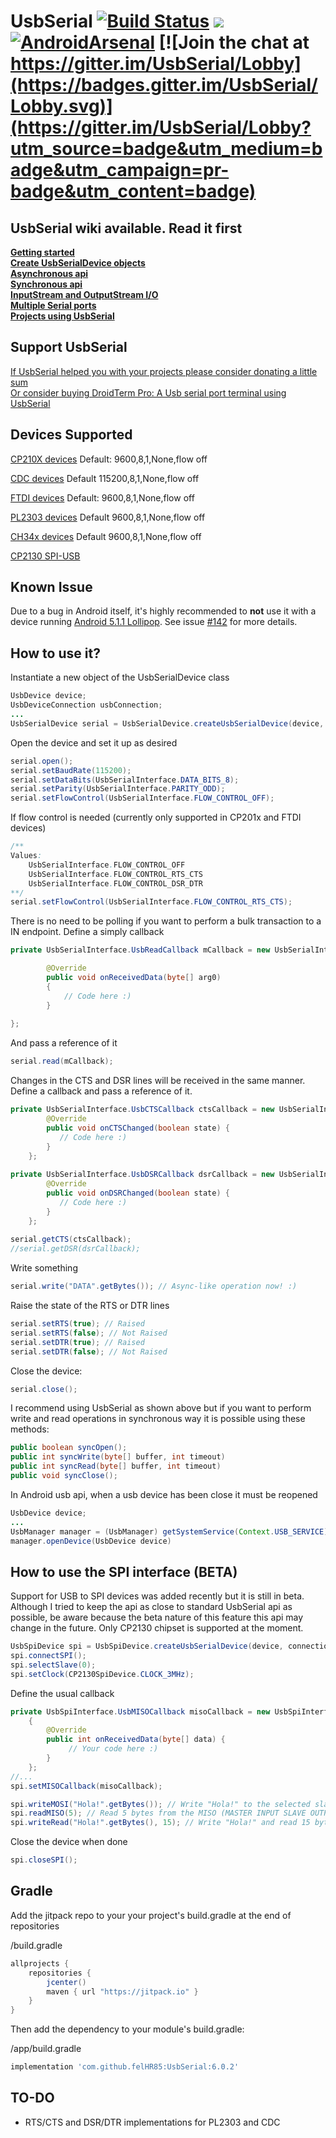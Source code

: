 UsbSerial [![Build Status](https://travis-ci.org/felHR85/UsbSerial.svg?branch=master)](https://travis-ci.org/felHR85/UsbSerial) [![](https://jitpack.io/v/felHR85/UsbSerial.svg)](https://jitpack.io/#felHR85/UsbSerial) [![AndroidArsenal](https://img.shields.io/badge/Android%20Arsenal-UsbSerial-green.svg?style=true)](https://android-arsenal.com/details/1/4162) [![Join the chat at https://gitter.im/UsbSerial/Lobby](https://badges.gitter.im/UsbSerial/Lobby.svg)](https://gitter.im/UsbSerial/Lobby?utm_source=badge&utm_medium=badge&utm_campaign=pr-badge&utm_content=badge) 
=========

UsbSerial wiki available. Read it first
--------------------------------------
[**Getting started**](https://github.com/felHR85/UsbSerial/wiki/2.-Getting-Started)\
[**Create UsbSerialDevice objects**](https://github.com/felHR85/UsbSerial/wiki/3.-Create-UsbSerialDevice)\
[**Asynchronous api**](https://github.com/felHR85/UsbSerial/wiki/4.-Asynchronous-api)\
[**Synchronous api**](https://github.com/felHR85/UsbSerial/wiki/5.-Synchronous-api)\
[**InputStream and OutputStream I/O**](https://github.com/felHR85/UsbSerial/wiki/6.-InputStream-and-OutputStream-I-O)\
[**Multiple Serial ports**](https://github.com/felHR85/UsbSerial/wiki/7.-Multiple-Serial-ports)\
[**Projects using UsbSerial**](https://github.com/felHR85/UsbSerial/wiki/8.-Projects-using-UsbSerial)

Support UsbSerial
--------------------------------------
[If UsbSerial helped you with your projects please consider donating a little sum](https://www.paypal.me/felhr)\
[Or consider buying DroidTerm Pro: A Usb serial port terminal using UsbSerial](https://play.google.com/store/apps/details?id=com.felhr.droidtermpro)

Devices Supported
--------------------------------------
[CP210X devices](http://www.silabs.com/products/mcu/pages/usbtouartbridgevcpdrivers.aspx) Default: 9600,8,1,None,flow off

[CDC devices](https://en.wikipedia.org/wiki/USB_communications_device_class) Default 115200,8,1,None,flow off

[FTDI devices](http://www.ftdichip.com/FTProducts.htm) Default: 9600,8,1,None,flow off

[PL2303 devices](http://www.prolific.com.tw/US/ShowProduct.aspx?p_id=225&pcid=41) Default 9600,8,1,None,flow off

[CH34x devices](https://www.olimex.com/Products/Breadboarding/BB-CH340T/resources/CH340DS1.PDF) Default 9600,8,1,None,flow off

[CP2130 SPI-USB](http://www.silabs.com/products/interface/usb-bridges/classic-usb-bridges/Pages/usb-to-spi-bridge.aspx)

Known Issue
--------------------------------------
Due to a bug in Android itself, it's highly recommended to **not** use it with a device running [Android 5.1.1 Lollipop](https://en.wikipedia.org/wiki/Android_version_history#Android_5.1_Lollipop_(API_22)). See issue [#142](https://github.com/felHR85/UsbSerial/issues/142) for more details.

How to use it?
--------------------------------------
Instantiate a new object of the UsbSerialDevice class
```java
UsbDevice device;
UsbDeviceConnection usbConnection;
...
UsbSerialDevice serial = UsbSerialDevice.createUsbSerialDevice(device, usbConnection); 
```

Open the device and set it up as desired
```java
serial.open();
serial.setBaudRate(115200);
serial.setDataBits(UsbSerialInterface.DATA_BITS_8);
serial.setParity(UsbSerialInterface.PARITY_ODD);
serial.setFlowControl(UsbSerialInterface.FLOW_CONTROL_OFF); 
```

If flow control is needed (currently only supported in CP201x and FTDI devices)
```java
/**
Values:
    UsbSerialInterface.FLOW_CONTROL_OFF
    UsbSerialInterface.FLOW_CONTROL_RTS_CTS 
    UsbSerialInterface.FLOW_CONTROL_DSR_DTR
**/
serial.setFlowControl(UsbSerialInterface.FLOW_CONTROL_RTS_CTS);
```

There is no need to be polling if you want to perform a bulk transaction to a IN endpoint. Define a simply callback
```java
private UsbSerialInterface.UsbReadCallback mCallback = new UsbSerialInterface.UsbReadCallback() {

		@Override
		public void onReceivedData(byte[] arg0) 
		{
			// Code here :)
		}
		
};
```

And pass a reference of it
```java
serial.read(mCallback);
```

Changes in the CTS and DSR lines will be received in the same manner. Define a callback and pass a reference of it.
```java
private UsbSerialInterface.UsbCTSCallback ctsCallback = new UsbSerialInterface.UsbCTSCallback() {
        @Override
        public void onCTSChanged(boolean state) {
           // Code here :)
        }
    };
    
private UsbSerialInterface.UsbDSRCallback dsrCallback = new UsbSerialInterface.UsbDSRCallback() {
        @Override
        public void onDSRChanged(boolean state) {
           // Code here :)
        }
    };
    
serial.getCTS(ctsCallback);
//serial.getDSR(dsrCallback);
```



Write something
```java
serial.write("DATA".getBytes()); // Async-like operation now! :)
```

Raise the state of the RTS or DTR lines
```java
serial.setRTS(true); // Raised
serial.setRTS(false); // Not Raised
serial.setDTR(true); // Raised
serial.setDTR(false); // Not Raised
```

Close the device:
```java
serial.close();
```

I recommend using UsbSerial as shown above but if you want to perform write and read operations in synchronous way it is possible using these methods:
```java
public boolean syncOpen();
public int syncWrite(byte[] buffer, int timeout)
public int syncRead(byte[] buffer, int timeout)
public void syncClose();
```


In Android usb api, when a usb device has been close it must be reopened
```java
UsbDevice device;
...
UsbManager manager = (UsbManager) getSystemService(Context.USB_SERVICE);
manager.openDevice(UsbDevice device)
```
How to use the SPI interface (BETA)
--------------------------------------
Support for USB to SPI devices was added recently but it is still in beta. Although I tried to keep the api as close to standard UsbSerial api as possible, be aware because the beta nature of this feature this api may change in the future. Only CP2130 chipset is supported at the moment.

```java
UsbSpiDevice spi = UsbSpiDevice.createUsbSerialDevice(device, connection);
spi.connectSPI();
spi.selectSlave(0);
spi.setClock(CP2130SpiDevice.CLOCK_3MHz);
```
Define the usual callback

```java
private UsbSpiInterface.UsbMISOCallback misoCallback = new UsbSpiInterface.UsbMISOCallback()
    {
        @Override
        public int onReceivedData(byte[] data) {
             // Your code here :)
        }
    };
//...
spi.setMISOCallback(misoCallback);
```

```java
spi.writeMOSI("Hola!".getBytes()); // Write "Hola!" to the selected slave through MOSI (MASTER OUTPUT SLAVE INPUT)
spi.readMISO(5); // Read 5 bytes from the MISO (MASTER INPUT SLAVE OUTPUT) line. Data will be received through UsbMISOCallback
spi.writeRead("Hola!".getBytes(), 15); // Write "Hola!" and read 15 bytes synchronously
```

Close the device when done

```java
spi.closeSPI();
```

Gradle
--------------------------------------
Add the jitpack repo to your your project's build.gradle at the end of repositories

/build.gradle
```groovy
allprojects {
	repositories {
		jcenter()
		maven { url "https://jitpack.io" }
	}
}
```

Then add the dependency to your module's build.gradle:

/app/build.gradle
```groovy
implementation 'com.github.felHR85:UsbSerial:6.0.2'
```

TO-DO
--------------------------------------
- RTS/CTS and DSR/DTR implementations for PL2303 and CDC






